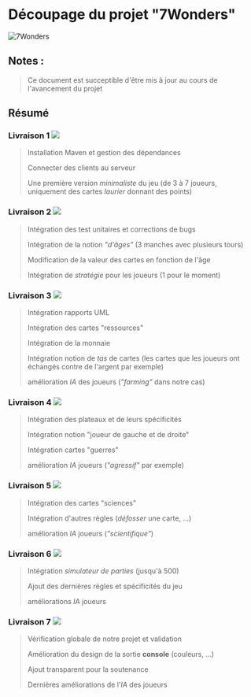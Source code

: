 # Découpage du projet "7Wonders"

![7Wonders](https://image.noelshack.com/fichiers/2019/06/1/1549316565-7-wonders.jpg)

## Notes :

> Ce document est succeptible d'être mis à jour au cours de l'avancement du projet

## Résumé

### Livraison 1  <img src="https://img.icons8.com/metro/26/000000/checkmark.png">
> Installation Maven et gestion des dépendances
> 
> Connecter des clients au serveur
> 
> Une première version *minimaliste* du jeu (de 3 à 7 joueurs, uniquement des cartes *laurier* donnant des points)


### Livraison 2 <img src="https://img.icons8.com/metro/26/000000/in-progress.png">
> Intégration des test unitaires et corrections de bugs
>
> Intégration de la notion *"d'âges"* (3 manches avec plusieurs tours)
> 
> Modification de la valeur des cartes en fonction de l'âge
> 
> Intégration de *stratégie* pour les joueurs (1 pour le moment)

### Livraison 3 <img src="https://img.icons8.com/metro/26/000000/spinner-frame-3.png">
> Intégration rapports UML
>
> Intégration des cartes "ressources" 
> 
> Intégration de la monnaie
> 
> Intégration notion de *tas* de cartes (les cartes que les joueurs ont échangés contre de l'argent par exemple)
> 
> amélioration *IA* des joueurs (*"farming"* dans notre cas)

### Livraison 4 <img src="https://img.icons8.com/metro/26/000000/spinner-frame-3.png">
> Intégration des plateaux et de leurs spécificités 
> 
> Intégration notion "joueur de gauche et de droite"
> 
> Intégration cartes "guerres"
> 
> amélioration *IA* joueurs (*"agressif"* par exemple)
 
### Livraison 5 <img src="https://img.icons8.com/metro/26/000000/spinner-frame-3.png"> 
> Intégration des cartes "sciences"
> 
> Intégration d'autres règles (*défosser* une carte, ...)
>
> amélioration *IA* joueurs (*"scientifique"*)

### Livraison 6 <img src="https://img.icons8.com/metro/26/000000/spinner-frame-3.png">
> Intégration *simulateur de parties* (jusqu'à 500)
> 
> Ajout des dernières règles et spécificités du jeu
> 
> améliorations *IA* joueurs 

### Livraison 7 <img src="https://img.icons8.com/metro/26/000000/spinner-frame-3.png">
> Vérification globale de notre projet et validation
> 
> Amélioration du design de la sortie **console** (couleurs, ...)
> 
> Ajout transparent pour la soutenance
> 
> Dernières améliorations de l'*IA* des joueurs
